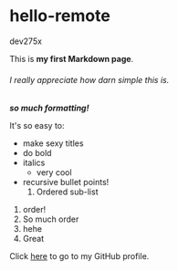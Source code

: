 # hello-remote
dev275x

This is **my first Markdown page**.

###### I really appreciate how *darn simple* this is.

**_so much formatting!_**

It's so easy to:
* make sexy titles
* do bold
* italics
  * very cool
* recursive bullet points!
  1. Ordered sub-list
  
1. order!
 1. So much order
 2. hehe
2. Great

Click [here](https://github.com/remyoudemans) to go to my GitHub profile.
